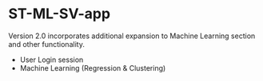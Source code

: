 # ST-ML-SV-app
Version 2.0 incorporates additional expansion to Machine Learning section and other functionality.

- User Login session
- Machine Learning (Regression & Clustering)
